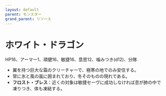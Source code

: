 ```yaml
---
layout: default
parent: モンスター
grand_parent: リソース
---
```


# ホワイト・ドラゴン

HP16、アーマー1、頑健16、敏捷16、意思12、噛みつき(d12)、分隊

- 翼を持つ巨大な霜のクリーチャーで、極寒の地でのみ安住する。
- 常に氷と風の嵐に囲まれており、冬そのものの現れである。
- **フロスト・ブレス**：近くの対象は敏捷セーヴに成功しなければ息が肺の中で凍りつき、体も凍結する。
